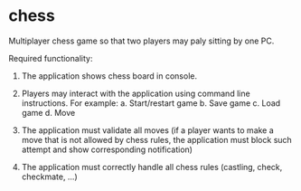 # chess
Multiplayer chess game so that two players may paly sitting by one PC.

Required functionality:
1. The application shows chess board in console. 

2. Players may interact with the application using command line instructions. For example:
a. Start/restart game
b. Save game
c. Load game
d. Move
3. The application must validate all moves (if a player wants to make a move that is not allowed by
chess rules, the application must block such attempt and show corresponding notification)
4. The application must correctly handle all chess rules (castling, check, checkmate, …)
